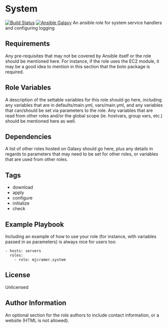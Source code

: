 System
======
[![Build Status](https://travis-ci.org/mjcramer/ansible-role-system.svg?branch=master)](https://travis-ci.org/mjcramer/ansible-role-system) [![Ansible Galaxy](https://img.shields.io/badge/ansible--galaxy-mjcramer.system-green.svg)](https://galaxy.ansible.com/mjcramer/system/) 
An ansible role for system service handlers and configuring logging

Requirements
------------

Any pre-requisites that may not be covered by Ansible itself or the role should be mentioned here. For instance, if the role uses the EC2 module, it may be a good idea to mention in this section that the boto package is required.

Role Variables
--------------

A description of the settable variables for this role should go here, including any variables that are in defaults/main.yml, vars/main.yml, and any variables that can/should be set via parameters to the role. Any variables that are read from other roles and/or the global scope (ie. hostvars, group vars, etc.) should be mentioned here as well.

Dependencies
------------

A list of other roles hosted on Galaxy should go here, plus any details in regards to parameters that may need to be set for other roles, or variables that are used from other roles.

Tags
----
- download
- apply
- configure
- initialize
- check

Example Playbook
----------------

Including an example of how to use your role (for instance, with variables passed in as parameters) is always nice for users too:

```
- hosts: servers
  roles:
    - role: mjcramer.system
```

License
-------

Unlicensed

Author Information
------------------

An optional section for the role authors to include contact information, or a website (HTML is not allowed).
